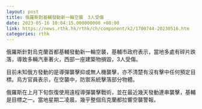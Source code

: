 ```yaml
---
layout: post
title: 俄羅斯對基輔發動新一輪空襲　3人受傷
date: 2023-05-16 10:04:15.000000000 +08:00
link: https://news.rthk.hk/rthk/ch/component/k2/1700744-20230516.htm
categories: rthk
---
```


俄羅斯針對烏克蘭首都基輔發動新一輪空襲，基輔市政府表示，當地多處有碎片跌落，導致多輛汽車著火，西部一座建築物損毀，3人受傷。

目前未知俄方發動的是導彈襲擊抑或無人機襲擊，亦不清楚有沒有擊中任何預定目標。烏方官員表示，在空襲中，防禦系統擊落部分物體。

俄羅斯在上月下旬恢復使用遠程導彈襲擊戰術，並在最近幾天發動連串襲擊，基輔是目標之一。當地星期二凌晨，幾乎整個烏克蘭都拉響空襲警報。
